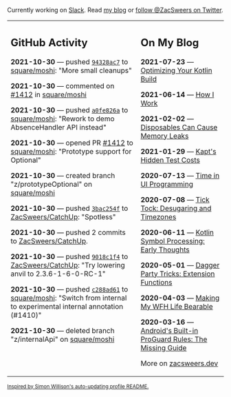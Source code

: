 Currently working on [Slack](https://slack.com/). Read [my blog](https://zacsweers.dev/) or [follow @ZacSweers on Twitter](https://twitter.com/ZacSweers).

<table><tr><td valign="top" width="60%">

## GitHub Activity
<!-- githubActivity starts -->
**2021-10-30** — pushed [`94328ac7`](https://github.com/square/moshi/commit/94328ac7b0a5f56e3cf4d202f02dbdd8c40f2056) to [square/moshi](https://api.github.com/repos/square/moshi): "More small cleanups"

**2021-10-30** — commented on [#1412](https://github.com/square/moshi/pull/1412#issuecomment-955612588) in [square/moshi](https://api.github.com/repos/square/moshi)

**2021-10-30** — pushed [`a0fe826a`](https://github.com/square/moshi/commit/a0fe826a351b8743dbe025da7cfe979f168c91fe) to [square/moshi](https://api.github.com/repos/square/moshi): "Rework to demo AbsenceHandler API instead"

**2021-10-30** — opened PR [#1412](https://api.github.com/repos/square/moshi/pulls/1412) to [square/moshi](https://api.github.com/repos/square/moshi): "Prototype support for Optional"

**2021-10-30** — created branch "z/prototypeOptional" on [square/moshi](https://api.github.com/repos/square/moshi)

**2021-10-30** — pushed [`3bac254f`](https://github.com/ZacSweers/CatchUp/commit/3bac254f5268d0b734090baddbddc63b8df5af42) to [ZacSweers/CatchUp](https://api.github.com/repos/ZacSweers/CatchUp): "Spotless"

**2021-10-30** — pushed 2 commits to [ZacSweers/CatchUp](https://api.github.com/repos/ZacSweers/CatchUp).

**2021-10-30** — pushed [`9018c1f4`](https://github.com/ZacSweers/CatchUp/commit/9018c1f474a8a05c6accf869510ee4e0ec42356c) to [ZacSweers/CatchUp](https://api.github.com/repos/ZacSweers/CatchUp): "Try lowering anvil to 2.3.6-1-6-0-RC-1"

**2021-10-30** — pushed [`c288ad61`](https://github.com/square/moshi/commit/c288ad61334a1cd5dec0ba977c0897fdf75251a4) to [square/moshi](https://api.github.com/repos/square/moshi): "Switch from internal to experimental internal annotation (#1410)"

**2021-10-30** — deleted branch "z/internalApi" on [square/moshi](https://api.github.com/repos/square/moshi)
<!-- githubActivity ends -->
</td><td valign="top" width="40%">

## On My Blog
<!-- blog starts -->
**2021-07-23** — [Optimizing Your Kotlin Build](https://www.zacsweers.dev/optimizing-your-kotlin-build/)

**2021-06-14** — [How I Work](https://www.zacsweers.dev/how-i-work/)

**2021-02-02** — [Disposables Can Cause Memory Leaks](https://www.zacsweers.dev/disposables-can-cause-memory-leaks/)

**2021-01-29** — [Kapt's Hidden Test Costs](https://www.zacsweers.dev/kapts-hidden-test-costs/)

**2020-07-13** — [Time in UI Programming](https://www.zacsweers.dev/time-in-ui/)

**2020-07-08** — [Tick Tock: Desugaring and Timezones](https://www.zacsweers.dev/ticktock-desugaring-timezones/)

**2020-06-11** — [Kotlin Symbol Processing: Early Thoughts](https://www.zacsweers.dev/kotlin-symbol-processor-early-thoughts/)

**2020-05-01** — [Dagger Party Tricks: Extension Functions](https://www.zacsweers.dev/dagger-party-tricks-extension-functions/)

**2020-04-03** — [Making My WFH Life Bearable](https://www.zacsweers.dev/making-wfh-life-bearable/)

**2020-03-16** — [Android's Built-in ProGuard Rules: The Missing Guide](https://www.zacsweers.dev/android-proguard-rules/)
<!-- blog ends -->
More on [zacsweers.dev](https://zacsweers.dev/)
</td></tr></table>

<sub><a href="https://simonwillison.net/2020/Jul/10/self-updating-profile-readme/">Inspired by Simon Willison's auto-updating profile README.</a></sub>